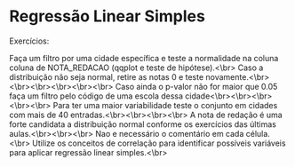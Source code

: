 # Regressão Linear Simples

Exercícios:

Faça um filtro por uma cidade específica e teste a normalidade na coluna coluna de NOTA_REDACAO (qqplot e teste de hipótese).<\br>
Caso a distribuição não seja normal, retire as notas 0 e teste novamente.<\br><\br><\br><\br><\br><\br>
Caso ainda o p-valor não for maior que 0.05 faça um filtro pelo código de uma escola dessa cidade<\br><\br><\br><\br><\br>
Para ter uma maior variabilidade teste o conjunto em cidades com mais de 40 entradas.<\br><\br><\br><\br>
A nota de redação é uma forte candidata a distribuição normal conforme os exercícios das últimas aulas.<\br><\br><\br>
Nao e necessário o comentário em cada célula.<\br>
Utilize os conceitos de correlação para identificar possíveis variáveis para aplicar regressão linear simples.<\br>
